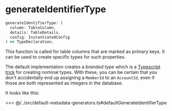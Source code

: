 # generateIdentifierType

```typescript
generateIdentifierType: (
  column: TableColumn,
  details: TableDetails,
  config: InstantiatedConfig
) => TypeDeclaration;
```

This function is called for table columns that are marked as primary keys. It can be used to create specific types for such properties.

The default implementation creates a _branded_ type which is a [Typescript trick](https://www.typescriptlang.org/play#example/nominal-typing) for creating nominal types. With these, you can be certain that you don't accidentally end up assigning a `MemberId` to an `AccountId`, even if those are both represented as integers in the database.

It looks like this:

<<< @/../src/default-metadata-generators.ts#defaultGenerateIdentifierType
